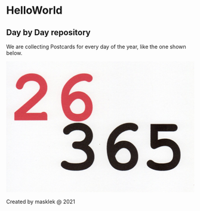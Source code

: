 # HelloWorld

## Day by Day repository

We are collecting Postcards for every day of the year, like the one shown below. 

![day 26](026_365_.jpg)

Created by masklek
@ 2021
